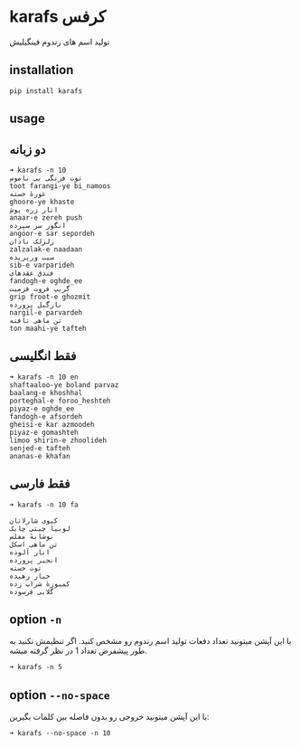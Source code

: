 # karafs کرفس
تولید اسم های رندوم فینگیلیش

## installation 

```shell
pip install karafs
```

## usage

## دو زبانه

```shell
➜ karafs -n 10
توت فرنگی بی ناموس
toot farangi-ye bi_namoos
غورهٔ خسته
ghoore-ye khaste
انار زره پوش
anaar-e zereh push
انگور سر سپرده
angoor-e sar sepordeh
زلزلک نادان
zalzalak-e naadaan
سیب ورپریده
sib-e varparideh
فندق عقدهای
fandogh-e oghde_ee
گریپ فروت قزمیت
grip froot-e ghozmit
نارگیل پرورده
nargil-e parvardeh
تن ماهی تافته
ton maahi-ye tafteh
```

## فقط انگلیسی

```shell
➜ karafs -n 10 en
shaftaaloo-ye boland parvaz
baalang-e khoshhal
porteghal-e foroo_heshteh
piyaz-e oghde_ee
fandogh-e afsordeh
gheisi-e kar azmoodeh
piyaz-e gomashteh
limoo shirin-e zhoolideh
senjed-e tafteh
ananas-e khafan
```

## فقط فارسی

```shell
➜ karafs -n 10 fa

کیوی شارلاتان
لوبیا چیتی چابک
نوشابهٔ مفلس
تن ماهی اسکل
انار آلوده
انجیر پرورده
توت خسته
خیار رهیده
کمبوزهٔ شراب زده
گلابی فرسوده
```

## option `-n`
با این آپشن میتونید تعداد دفعات تولید اسم رندوم رو مشخص کنید.
اگر تنظیمش نکنید به طور پیشفرض تعداد 1 در نظر گرفته میشه.

```shell
➜ karafs -n 5
```

## option `--no-space`
با این آپشن میتونید خروجی رو بدون فاصله بین کلمات بگیرین:

```shell
➜ karafs --no-space -n 10
```

